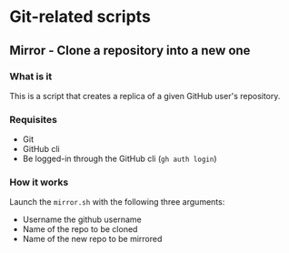 # Git-related scripts

## Mirror - Clone a repository into a new one

### What is it

This is a script that creates a replica of a given GitHub user's repository.

### Requisites

- Git
- GitHub cli
- Be logged-in through the GitHub cli (`gh auth login`)

### How it works

Launch the `mirror.sh` with the following three arguments:

- Username the github username
- Name of the repo to be cloned
- Name of the new repo to be mirrored
